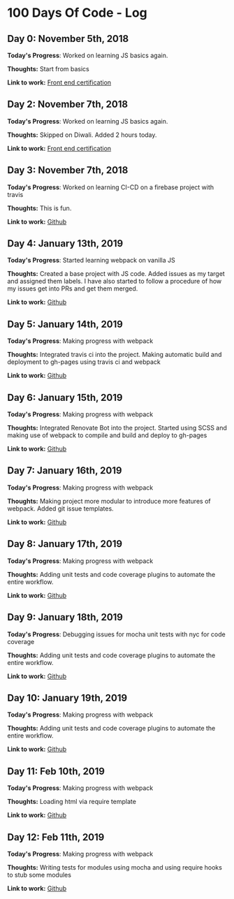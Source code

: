 # 100 Days Of Code - Log

## Day 0: November 5th, 2018

**Today's Progress**: Worked on learning JS basics again.

**Thoughts:** Start from basics

**Link to work:** [Front end certification](https://www.freecodecamp.org/immanikanta)

## Day 2: November 7th, 2018

**Today's Progress**: Worked on learning JS basics again.

**Thoughts:** Skipped on Diwali. Added 2 hours today.

**Link to work:** [Front end certification](https://www.freecodecamp.org/immanikanta)

## Day 3: November 7th, 2018

**Today's Progress**: Worked on learning CI-CD on a firebase project with travis

**Thoughts:** This is fun.

**Link to work:** [Github](https://github.com/immnk/aradhana-api/tree/hosting)

## Day 4: January 13th, 2019

**Today's Progress**: Started learning webpack on vanilla JS

**Thoughts:** Created a base project with JS code. Added issues as my target and assigned them labels. I have also started to follow a procedure of how my issues get into PRs and get them merged.

**Link to work:** [Github](https://github.com/immnk/webpack-testing/issues?utf8=%E2%9C%93&q=is%3Aissue+)

## Day 5: January 14th, 2019

**Today's Progress**: Making progress with webpack

**Thoughts:** Integrated travis ci into the project. Making automatic build and deployment to gh-pages using travis ci and webpack

**Link to work:** [Github](https://immnk.github.io/webpack-testing/)

## Day 6: January 15th, 2019

**Today's Progress**: Making progress with webpack

**Thoughts:** Integrated Renovate Bot into the project. Started using SCSS and making use of webpack to compile and build and deploy to gh-pages

**Link to work:** [Github](https://immnk.github.io/webpack-testing/)

## Day 7: January 16th, 2019

**Today's Progress**: Making progress with webpack

**Thoughts:** Making project more modular to introduce more features of webpack. Added git issue templates.

**Link to work:** [Github](https://immnk.github.io/webpack-testing/)

## Day 8: January 17th, 2019

**Today's Progress**: Making progress with webpack

**Thoughts:** Adding unit tests and code coverage plugins to automate the entire workflow.

**Link to work:** [Github](https://immnk.github.io/webpack-testing/)

## Day 9: January 18th, 2019

**Today's Progress**: Debugging issues for mocha unit tests with nyc for code coverage

**Thoughts:** Adding unit tests and code coverage plugins to automate the entire workflow.

**Link to work:** [Github](https://immnk.github.io/webpack-testing/)

## Day 10: January 19th, 2019

**Today's Progress**: Making progress with webpack

**Thoughts:** Adding unit tests and code coverage plugins to automate the entire workflow.

**Link to work:** [Github](https://immnk.github.io/webpack-testing/)

## Day 11: Feb 10th, 2019

**Today's Progress**: Making progress with webpack

**Thoughts:** Loading html via require template

**Link to work:** [Github](https://immnk.github.io/webpack-testing/)

## Day 12: Feb 11th, 2019

**Today's Progress**: Making progress with webpack

**Thoughts:** Writing tests for modules using mocha and using require hooks to stub some modules

**Link to work:** [Github](https://immnk.github.io/webpack-testing/)
